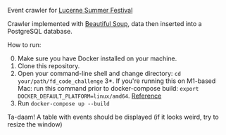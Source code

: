 Event crawler for [Lucerne Summer Festival](https://www.lucernefestival.ch/en/program/summer-festival-23)

Crawler implemented with [Beautiful Soup](https://www.crummy.com/software/BeautifulSoup/bs4/doc/), data then inserted into a PostgreSQL database.

How to run:

0. Make sure you have Docker installed on your machine.
1. Clone this repository.
2. Open your command-line shell and change directory: `cd your/path/fd_code_challenge`
3*. If you're running this on M1-based Mac: run this command prior to docker-compose build: `export DOCKER_DEFAULT_PLATFORM=linux/amd64`. [Reference](https://github.com/psycopg/psycopg2/issues/1360)
4. Run `docker-compose up --build`

Ta-daam! A table with events should be displayed (if it looks weird, try to resize the window)
